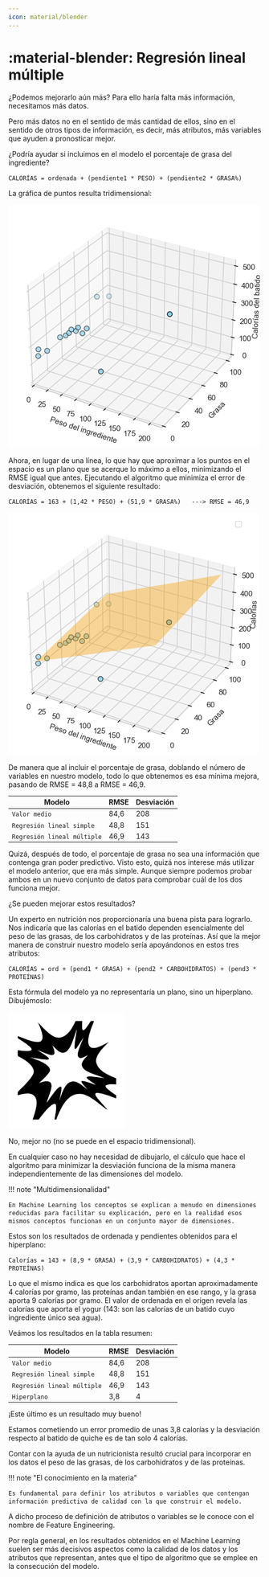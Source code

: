 ```yaml
---
icon: material/blender
---
```


# :material-blender: Regresión lineal múltiple

¿Podemos mejorarlo aún más? Para ello haría falta más información, necesitamos más datos.

Pero más datos no en el sentido de más cantidad de ellos, sino en el sentido de otros tipos de información, es decir, más atributos, más variables que ayuden a pronosticar mejor.

¿Podría ayudar si incluimos en el modelo el porcentaje de grasa del ingrediente?

```
CALORÍAS = ordenada + (pendiente1 * PESO) + (pendiente2 * GRASA%)
```

La gráfica de puntos resulta tridimensional:

![](imgs/graph_007.png)

Ahora, en lugar de una línea, lo que hay que aproximar a los puntos en el espacio es un plano que se acerque lo máximo a ellos, minimizando el RMSE igual que antes. Ejecutando el algoritmo que minimiza el error de desviación, obtenemos el siguiente resultado:

```
CALORÍAS = 163 + (1,42 * PESO) + (51,9 * GRASA%)   ---> RMSE = 46,9
```

![](imgs/graph_008.png)

De manera que al incluir el porcentaje de grasa, doblando el número de variables en nuestro modelo, todo lo que obtenemos es esa mínima mejora, pasando de RMSE = 48,8 a RMSE = 46,9.

|Modelo|	RMSE|	Desviación|
|-|-|-|
|`Valor medio`|	84,6|	208|
|`Regresión lineal simple`|	48,8|	151|
|`Regresión lineal múltiple`|	46,9|	143|

Quizá, después de todo, el porcentaje de grasa no sea una información que contenga gran poder predictivo. Visto esto, quizá nos interese más utilizar el modelo anterior, que era más simple. Aunque siempre podemos probar ambos en un nuevo conjunto de datos para comprobar cuál de los dos funciona mejor.

¿Se pueden mejorar estos resultados?

Un experto en nutrición nos proporcionaría una buena pista para lograrlo. Nos indicaría que las calorías en el batido dependen esencialmente del peso de las grasas, de los carbohidratos y de las proteínas. Así que la mejor manera de construir nuestro modelo sería apoyándonos en estos tres atributos:

```
CALORÍAS = ord + (pend1 * GRASA) + (pend2 * CARBOHIDRATOS) + (pend3 * PROTEÍNAS)
```

Esta fórmula del modelo ya no representaría un plano, sino un hiperplano. Dibujémoslo:

![](imgs/draw_020.png)

No, mejor no (no se puede en el espacio tridimensional).

En cualquier caso no hay necesidad de dibujarlo, el cálculo que hace el algoritmo para minimizar la desviación funciona de la misma manera independientemente de las dimensiones del modelo.

!!! note "Multidimensionalidad"

    En Machine Learning los conceptos se explican a menudo en dimensiones reducidas para facilitar su explicación, pero en la realidad esos mismos conceptos funcionan en un conjunto mayor de dimensiones.

Estos son los resultados de ordenada y pendientes obtenidos para el hiperplano:

```
Calorías = 143 + (8,9 * GRASA) + (3,9 * CARBOHIDRATOS) + (4,3 * PROTEÍNAS)
```

Lo que el mismo indica es que los carbohidratos aportan aproximadamente 4 calorías por gramo, las proteínas andan también en ese rango, y la grasa aporta 9 calorías por gramo. El valor de ordenada en el origen revela las calorías que aporta el yogur (143: son las calorías de un batido cuyo ingrediente único sea agua).

Veámos los resultados en la tabla resumen:

|Modelo|	RMSE|	Desviación|
|-|-|-|
|`Valor medio`|	84,6|	208|
|`Regresión lineal simple`|	48,8|	151|
|`Regresión lineal múltiple`|	46,9|	143|
|`Hiperplano`|	3,8|	4|

¡Este último es un resultado muy bueno!

Estamos cometiendo un error promedio de unas 3,8 calorías y la desviación respecto al batido de quiche es de tan solo 4 calorías.

Contar con la ayuda de un nutricionista resultó crucial para incorporar en los datos el peso de las grasas, de los carbohidratos y de las proteínas.

!!! note "El conocimiento en la materia"

    Es fundamental para definir los atributos o variables que contengan información predictiva de calidad con la que construir el modelo.

A dicho proceso de definición de atributos o variables se le conoce con el nombre de Feature Engineering.

Por regla general, en los resultados obtenidos en el Machine Learning suelen ser más decisivos aspectos como la calidad de los datos y los atributos que representan, antes que el tipo de algoritmo que se emplee en la consecución del modelo.